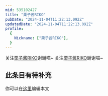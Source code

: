 ```yaml
---
mid: 535102427
title: "栗子酱RIKO"
pubDate: "2024-11-04T11:22:13.092Z"
updatedDate: "2024-11-04T11:22:13.092Z"
profile:
  {
    Nickname: ["栗子酱RIKO"],
  }
---
```


关注[栗子酱RIKO](https://space.bilibili.com/535102427)谢谢喵~ 关注[栗子酱RIKO](https://space.bilibili.com/535102427)谢谢喵~

## 此条目有待补充
你可以在[这里](https://github.com/Yuhanawa/VTuber.ICU-Content/edit/master/v/栗子酱RIKO/index.md)编辑本文
